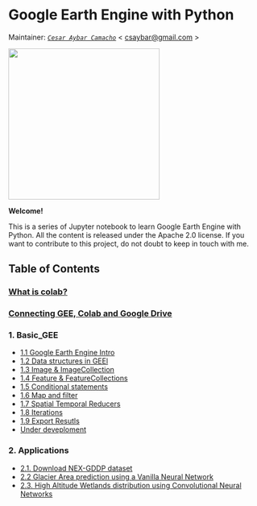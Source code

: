 # Google Earth Engine with Python

Maintainer: [*`Cesar Aybar Camacho`*](https://csaybar.github.io)  < csaybar@gmail.com >

<img src = 'https://sitejerk.com/images/google-earth-logo-png-5.png' width  =300px>

**Welcome!**

This is a series of Jupyter notebook to learn Google Earth Engine with Python. All the content is released under the  Apache 2.0 license. If you want to contribute to this project, do not doubt to keep in touch with me.

## Table of Contents

### [What is colab?](0_WhatIsColab.ipynb)
### [Connecting GEE, Colab and Google Drive ](0_connect.ipynb)

### 1. Basic_GEE
- [1.1 Google Earth Engine Intro](1_1_Intro.ipynb)
- [1.2 Data structures in GEEl](1_2_DataStructures.ipynb)
- [1.3 Image & ImageCollection](1_3_Images.ipynb)
- [1.4 Feature & FeatureCollections](1_4_Features.ipynb)
- [1.5 Conditional statements](1_5_Cond_Statements.ipynb)
- [1.6 Map and filter](1_6_Map_filter.ipynb)
- [1.7 Spatial Temporal Reducers](1_7_Reducers.ipynb)
- [1.8 Iterations](1_8_Iterations.ipynb)
- [1.9 Export Resutls](1.9_ExportResults.ipynb)
- [Under deveploment]()

### 2. Applications
- [2.1. Download NEX-GDDP dataset](x)
- [2.2 Glacier Area prediction using a Vanilla Neural Network](x)
- [2.3. High Altitude Wetlands distribution using Convolutional Neural Networks](x)
